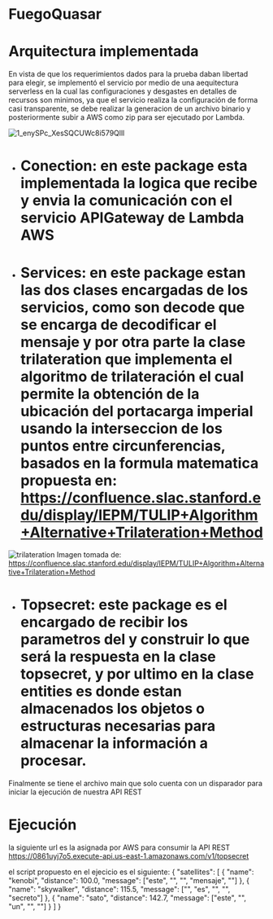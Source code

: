 # FuegoQuasar

# Arquitectura implementada

En vista de que los requerimientos dados para la prueba daban libertad para elegir, se implementó el servicio por medio de una aequitectura serverless en la cual las configuraciones y desgastes en detalles de recursos son minimos, ya que el servicio realiza la configuración de forma casi transparente, se debe realizar la generacion de un archivo binario y posteriormente subir a AWS como zip para ser ejecutado por Lambda.

![1_enySPc_XesSQCUWc8i579Qlll](https://user-images.githubusercontent.com/14318998/182242477-163d4a95-b110-40fc-bf53-819622550417.png)

* # Conection: en este package esta implementada la logica que recibe y envia la comunicación con el servicio APIGateway de Lambda AWS
* # Services: en este package estan las dos clases encargadas de los servicios, como son decode que se encarga de decodificar el mensaje y por otra parte la clase      trilateration que implementa el algoritmo de trilateración el cual permite la obtención de la ubicación del portacarga imperial usando la interseccion de los puntos entre circunferencias, basados en la formula matematica propuesta en: https://confluence.slac.stanford.edu/display/IEPM/TULIP+Algorithm+Alternative+Trilateration+Method

![trilateration](https://user-images.githubusercontent.com/14318998/182245790-9063857e-9f5e-4c92-9ea8-04e480b93bc0.png)
Imagen tomada de: https://confluence.slac.stanford.edu/display/IEPM/TULIP+Algorithm+Alternative+Trilateration+Method 

* # Topsecret: este package es el encargado de recibir los parametros del y construir lo que será la respuesta en la clase topsecret, y por ultimo en la clase entities es donde estan almacenados los objetos o estructuras necesarias para almacenar la información a procesar.

Finalmente se tiene el archivo main que solo cuenta con un disparador para iniciar la ejecución de nuestra API REST

# Ejecución

la siguiente url es la asignada por AWS para consumir la API REST 
https://0861uyj7o5.execute-api.us-east-1.amazonaws.com/v1/topsecret

el script propuesto en el ejecicio es el siguiente:
{
    "satellites": [
        {
            "name": "kenobi",
            "distance": 100.0,
            "message": ["este", "", "", "mensaje", ""]
        },
        {
            "name": "skywalker",
            "distance": 115.5,
            "message": ["", "es", "", "", "secreto"]
        },
        {
            "name": "sato",
            "distance": 142.7,
            "message": ["este", "", "un", "", ""]
        }
    ]
    }



